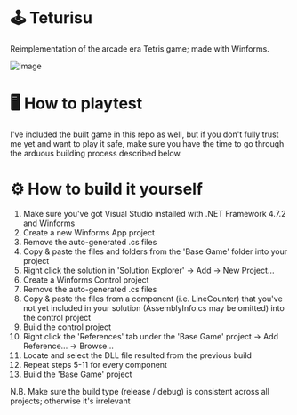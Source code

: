 # 🕹️ Teturisu
Reimplementation of the arcade era Tetris game; made with Winforms.

![image](https://github.com/user-attachments/assets/30efb6eb-d92b-4e68-b8b0-b2bc117bd676)


# 🖥️ How to playtest
I've included the built game in this repo as well, but if you don't fully trust me yet and want to play it safe, make sure you have the time to go through the arduous building process described below.

# ⚙️ How to build it yourself
1. Make sure you've got Visual Studio installed with .NET Framework 4.7.2 and Winforms
2. Create a new Winforms App project
3. Remove the auto-generated .cs files
4. Copy & paste the files and folders from the 'Base Game' folder into your project
5. Right click the solution in 'Solution Explorer' -> Add -> New Project...
6. Create a Winforms Control project
7. Remove the auto-generated .cs files
8. Copy & paste the files from a component (i.e. LineCounter) that you've not yet included in your solution (AssemblyInfo.cs may be omitted) into the control project
9. Build the control project
10. Right click the 'References' tab under the 'Base Game' project -> Add Reference... -> Browse...
11. Locate and select the DLL file resulted from the previous build
12. Repeat steps 5-11 for every component
13. Build the 'Base Game' project

N.B. Make sure the build type (release / debug) is consistent across all projects; otherwise it's irrelevant
